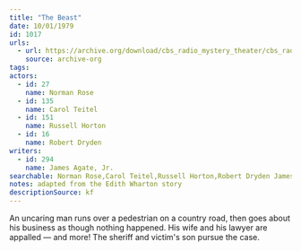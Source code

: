 ```yaml
---
title: "The Beast"
date: 10/01/1979
id: 1017
urls: 
  - url: https://archive.org/download/cbs_radio_mystery_theater/cbs_radio_mystery_theater-1001-1050.zip/cbs_radio_mystery_theater-1001-1050%2Fcbsrmt_1017_the_beast.mp3
    source: archive-org
tags: 
actors:  
  - id: 27
    name: Norman Rose  
  - id: 135
    name: Carol Teitel  
  - id: 151
    name: Russell Horton  
  - id: 16
    name: Robert Dryden
writers:  
  - id: 294
    name: James Agate, Jr.
searchable: Norman Rose,Carol Teitel,Russell Horton,Robert Dryden James Agate, Jr.
notes: adapted from the Edith Wharton story
descriptionSource: kf
---
```

An uncaring man runs over a pedestrian on a country road, then goes about his business as though nothing happened. His wife and his lawyer are appalled — and more! The sheriff and victim's son pursue the case.